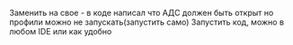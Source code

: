 Заменить на свое - в коде написал что
АДС должен быть открыт но профили можно не запускать(запустить само)
Запустить код, можно в любом IDE или как удобно
